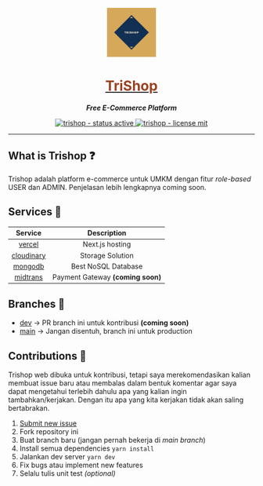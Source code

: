 <a href="https://trishop.vercel.app">
  <p align="center">
    <img height=100 src="./public/images/trishop.png"/>
  </p>

  <h1 style="color: #9c4221;" align="center">
    TriShop
  </h1>
</a>

<p align="center">
  <strong style="font-style: italic;">Free E-Commerce Platform</strong>
</p>

<p align="center">
  <a href="https://trishop.vercel.app">
    <img src="https://img.shields.io/badge/Status-Active-green.svg?style=for-the-badge" alt="trishop - status active" />
  </a>

  <a href="https://github.com/rifandani/trishop-web/blob/master/LICENSE">
    <img src="https://img.shields.io/apm/l/atomic-design-ui.svg?style=for-the-badge&color=000" alt="trishop - license mit" />
  </a>
</p>

---

## What is Trishop ❓

Trishop adalah platform e-commerce untuk UMKM dengan fitur _role-based_ USER dan ADMIN. Penjelasan lebih lengkapnya coming soon.

## Services 📃

|                     Service                     |            Description            |
| :---------------------------------------------: | :-------------------------------: |
|          [vercel](https://vercel.com/)          |          Next.js hosting          |
|      [cloudinary](https://cloudinary.com)       |         Storage Solution          |
| [mongodb](https://www.mongodb.com/cloud/atlas/) |        Best NoSQL Database        |
|        [midtrans](https://midtrans.com/)        | Payment Gateway **(coming soon)** |

## Branches 🔱

- [dev](https://github.com/rifandani/trishop/tree/dev) -> PR branch ini untuk kontribusi **(coming soon)**
- [main](https://github.com/rifandani/trishop) -> Jangan disentuh, branch ini untuk production

## Contributions 🧩

Trishop web dibuka untuk kontribusi, tetapi saya merekomendasikan kalian membuat issue baru atau membalas dalam bentuk komentar agar saya dapat mengetahui terlebih dahulu apa yang kalian ingin tambahkan/kerjakan. Dengan itu apa yang kita kerjakan tidak akan saling bertabrakan.

1. [Submit new issue](https://github.com/rifandani/trishop/issues)
2. Fork repository ini
3. Buat branch baru (jangan pernah bekerja di _main branch_)
4. Install semua dependencies `yarn install`
5. Jalankan dev server `yarn dev`
6. Fix bugs atau implement new features
7. Selalu tulis unit test _(optional)_
